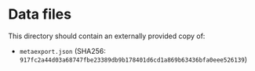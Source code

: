 # Data files

This directory should contain an externally provided copy of:

- `metaexport.json` (SHA256: `917fc2a44d03a68747fbe23389db9b178401d6cd1a869b63436bfa0eee526139`)
